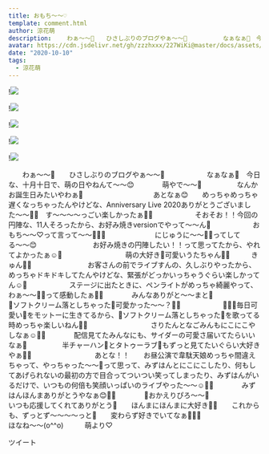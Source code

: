 ```yaml
---
title: おもち〜〜♡
template: comment.html
author: 涼花萌
description: 　　わぁ〜〜🤗　　ひさしぶりのブログやぁ〜〜🤗　　　　　　なぁなぁ💓　今日な、十月十日で、萌の日やねんて〜〜😊　　　　萌やで〜〜💓　　　　　なんかお誕生日みたいやわぁ🥞　　　　　　　　　　あとなぁ😊　　め...
avatar: https://cdn.jsdelivr.net/gh/zzzhxxx/227WiKi@master/docs/assets/photo/avatar/moe.jpg
date: "2020-10-10"
tags:
  - 涼花萌
---
```


!![](https://cdn.jsdelivr.net/gh/227WiKi/227WiKi-image@master/blog-image/moe-2020-10-10_1.jpg)

!![](https://cdn.jsdelivr.net/gh/227WiKi/227WiKi-image@master/blog-image/moe-2020-10-10_2.jpg)

!![](https://cdn.jsdelivr.net/gh/227WiKi/227WiKi-image@master/blog-image/moe-2020-10-10_3.jpg)

!![](https://cdn.jsdelivr.net/gh/227WiKi/227WiKi-image@master/blog-image/moe-2020-10-10_4.jpg)

!![](https://cdn.jsdelivr.net/gh/227WiKi/227WiKi-image@master/blog-image/moe-2020-10-10_5.jpg)


　　わぁ〜〜🤗　　ひさしぶりのブログやぁ〜〜🤗　　　　　　なぁなぁ💓　今日な、十月十日で、萌の日やねんて〜〜😊　　　　萌やで〜〜💓　　　　　なんかお誕生日みたいやわぁ🥞　　　　　　　　　　あとなぁ😊　　めっちゃめっちゃ遅くなっちゃったんやけどな、Anniversary Live 2020ありがとうございました〜〜🎂💓　す〜〜〜〜っごい楽しかったぁ🥰🥰　　　　　　そおそお！！今回の円陣な、11人そろったから、お好み焼きversionでやって〜〜ん🐙　　　　　　おもち〜〜♡って言って〜〜🧚🏻‍♀️　　　　　　　にじゅうに〜〜🖐🏻ってしてる〜〜😊　　　　　　　　お好み焼きの円陣したい！！って思ってたから、やれてよかったぁ☺️💓　　　　　　　　　萌の大好き💓可愛いうたちゃん💓💓　　　きゅん🥰💓　　　　　　　　お客さんの前でライブすんの、久しぶりやったから、めっちゃドキドキしてたんやけどな、緊張がどっかいっちゃうぐらい楽しかってん☺️💓　　　　　　ステージに出たときに、ペンライトがめっちゃ綺麗やって、わぁ〜〜🥰🥰って感動したぁ🥺💓　　　　みんなありがと〜〜まと🍅　　　　　　　　　🍦ソフトクリーム落としちゃった🍦可愛かった〜〜？🥰💓　　　　　　🧚🏻‍♀️毎日可愛い💓をモットーに生きてるから、🍦ソフトクリーム落としちゃった🍦を歌ってる時めっちゃ楽しいねん🥰🥰　　　　　　　　　さりたんとなごみんもにこにこやしなぁ☺️💓💓　　　　配信見てたみんなにも、サイダーの可愛さ届いてたらいいなぁ🥰　　　　　半チャーハン🍤とタトゥーラブ💜もずっと見てたいぐらい大好きやぁ🥰💓　　　　　　　　　あとな！！　　お昼公演で韋駄天娘めっちゃ間違えちゃって、やっちゃった〜〜🤣って思って、みずはんとにこにこしたり、何もしてあげられないの最初の方で目合ってついつい笑ってしまったり、みずはんがいるだけで、いつもの何倍も笑顔いっぱいのライブやった〜〜☺️💓💓　　　　みずはんほんまありがとうやなぁ😊💓💓　　　　🍎おかえりぴろ〜〜🍏　　　　　　　　　いつも応援してくれてありがとう🥰　　ほんまにほんまに大好き💓💓　　これからも、ずっとず〜〜〜〜っと💓　　変わらず好きでいてなぁ🥰💓💓　　　　　　　　ほなね〜〜(o^^o)　　　萌より♡　　


ツイート



